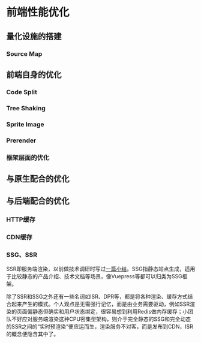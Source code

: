 # 前端性能优化

## 量化设施的搭建

### Source Map

## 前端自身的优化

### Code Split

### Tree Shaking

### Sprite Image

### Prerender

### 框架层面的优化

## 与原生配合的优化

## 与后端配合的优化

### HTTP缓存

### CDN缓存

### SSG、SSR

SSR即服务端渲染，以前做技术调研时写过[一篇小结](https://www.everseenflash.com/CS/Frontend/SSR%20Practise.md#Hdb33a7d5a16e1d97)。SSG指静态站点生成，适用于比较静态的产品介绍、技术文档等场景，像Vuepress等都可以归类为SSG框架。

除了SSR和SSG之外还有一些名词如ISR、DPR等，都是将各种渲染、缓存方式结合起来产生的模式。个人观点是无需强行记忆，而是由业务需要驱动，例如SSR渲染的页面偏静态但确实和用户状态绑定，很容易想到利用Redis做内存缓存；小团队不好应对服务端渲染这种CPU密集型架构，则介于完全静态的SSG和完全动态的SSR之间的“实时预渲染”便应运而生，渲染服务不对客，而是发布到CDN，ISR的概念便隐含其中了。
